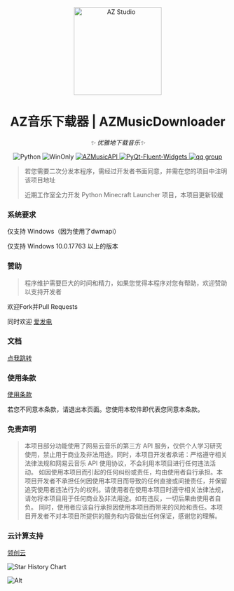 <div align="center">

<a href="https://azstudio.net.cn/">
    <img src="https://s21.ax1x.com/2024/05/22/pkM7IRs.png" width="200" height="200" alt="AZ Studio">
  </a>

# AZ音乐下载器 | AZMusicDownloader

_✨ 优雅地下载音乐✨_

<p align="center">
  <img src="https://img.shields.io/badge/Python-3.8%2B-blue?logo=python" alt="Python">
  <img src="https://img.shields.io/badge/Windows-≥17763-pink?logo=windows" alt="WinOnly">
  <a href="https://pypi.org/project/AZMusicAPI/">
    <img src="https://img.shields.io/badge/AZMusicAPI-1.4.6-green" alt="AZMusicAPI">
  </a>
  <a href="https://github.com/zhiyiYo/PyQt-Fluent-Widgets/">
    <img src="https://img.shields.io/badge/PyQt_Fluent_Widgets-1.5.6-red" alt="PyQt-Fluent-Widgets">
  </a>
  <a href="https://qm.qq.com/cgi-bin/qm/qr?k=dC63QHGh-kNApdDtxISAg3Adpg84gWCd&jump_from=webapi&authKey=xuvI2AhU2s5dLFtxjHjbg8Hu2y9NKDy3lFpjaYscDWtxeSDIXVUYWw0QN/+hgAUI">
    <img src="https://img.shields.io/badge/AZ_Studio%E4%BA%A4%E6%B5%81%E7%BE%A4-808738069-yellow" alt="qq group">
  </a>
</p>

</div>

> 若您需要二次分发本程序，需经过开发者书面同意，并需在您的项目中注明该项目地址
> 
> 近期工作室全力开发 Python Minecraft Launcher 项目，本项目更新较缓

### 系统要求

仅支持 Windows（因为使用了dwmapi）

仅支持 Windows 10.0.17763 以上的版本

### 赞助

> 程序维护需要巨大的时间和精力，如果您觉得本程序对您有帮助，欢迎赞助以支持开发者

欢迎Fork并Pull Requests

同时欢迎
<a href="https://afdian.net/a/chen_mo">爱发电</a>

### 文档

<a href="https://md.azprod.cn/docs">点我跳转</a>

### 使用条款

[使用条款](https://md.azprod.cn/docs/rule)

若您不同意本条款，请退出本页面。您使用本软件即代表您同意本条款。

### 免责声明

> 本项目部分功能使用了网易云音乐的第三方 API 服务，仅供个人学习研究使用，禁止用于商业及非法用途。同时，本项目开发者承诺：严格遵守相关法律法规和网易云音乐 API 使用协议，不会利用本项目进行任何违法活动。 如因使用本项目而引起的任何纠纷或责任，均由使用者自行承担。本项目开发者不承担任何因使用本项目而导致的任何直接或间接责任，并保留追究使用者违法行为的权利。请使用者在使用本项目时遵守相关法律法规，请勿将本项目用于任何商业及非法用途。如有违反，一切后果由使用者自负。 同时，使用者应该自行承担因使用本项目而带来的风险和责任。本项目开发者不对本项目所提供的服务和内容做出任何保证，感谢您的理解。

### 云计算支持

[领创云](https://www.lcyidc.com/)

![Star History Chart](https://api.star-history.com/svg?repos=AZ-Studio-2023/AZMusicDownloader&type=Date)

![Alt](https://repobeats.axiom.co/api/embed/c3811b9d467134f4fe12b9dd9e1c3f72030e2e7f.svg "Repobeats analytics image")

